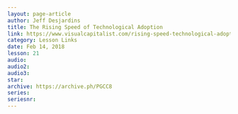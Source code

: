 ```yaml
---
layout: page-article
author: Jeff Desjardins
title: The Rising Speed of Technological Adoption
link: https://www.visualcapitalist.com/rising-speed-technological-adoption/
category: Lesson Links
date: Feb 14, 2018
lesson: 21
audio: 
audio2: 
audio3: 
star: 
archive: https://archive.ph/PGCC8
series: 
seriesnr: 
---
```

